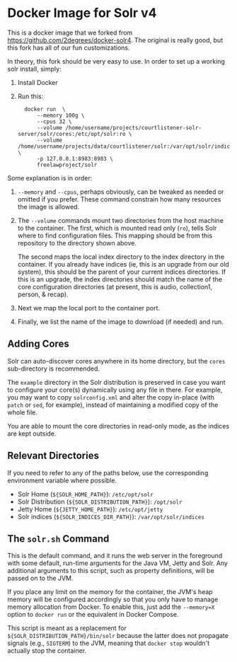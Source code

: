 # Docker Image for Solr v4

This is a docker image that we forked from https://github.com/2degrees/docker-solr4. The original is really good, but this fork has all of our fun customizations. 

In theory, this fork should be very easy to use. In order to set up a working
solr install, simply:

1. Install Docker

1. Run this:

         docker run  \
             --memory 100g \
             --cpus 32 \
             --volume /home/username/projects/courtlistener-solr-server/solr/cores:/etc/opt/solr:ro \
             --volume /home/username/projects/data/courtlistener/solr:/var/opt/solr/indices \
             -p 127.0.0.1:8983:8983 \
             freelawproject/solr 

Some explanation is in order:

1. `--memory` and `--cpus`, perhaps obviously, can be tweaked as needed or 
omitted if you prefer. These command constrain how many resources the image is 
allowed.

1. The `--volume` commands mount two directories from the host machine to the 
container. The first, which is mounted read only (`ro`), tells Solr where to 
find configuration files. This mapping should be from this repository to the 
directory shown above. 

    The second maps the local index directory to the index directory in the 
    container. If you already have indices (ie, this is an upgrade from our old
    system), this should be the parent of your current indices directories. 
    If this is an upgrade, the index directories should match the name of the 
    core configuration directories (at present, this is audio, collection1, 
    person, & recap).

1. Next we map the local port to the container port.

1. Finally, we list the name of the image to download (if needed) and run.


## Adding Cores

Solr can auto-discover cores anywhere in its home directory, but the `cores`
sub-directory is recommended.

The `example` directory in the Solr distribution is preserved in case you want
to configure your core(s) dynamically using any file in there. For example,
you may want to copy `solrconfig.xml` and alter the copy in-place (with `patch`
or `sed`, for example), instead of maintaining a modified copy of the whole
file.

You are able to mount the core directories in read-only mode, as the indices
are kept outside.


## Relevant Directories

If you need to refer to any of the paths below, use the corresponding
environment variable where possible.

- Solr Home (`${SOLR_HOME_PATH}`): `/etc/opt/solr`
- Solr Distribution (`${SOLR_DISTRIBUTION_PATH}`): `/opt/solr`
- Jetty Home (`${JETTY_HOME_PATH}`): `/etc/opt/jetty`
- Solr indices (`${SOLR_INDICES_DIR_PATH}`): `/var/opt/solr/indices`


## The `solr.sh` Command

This is the default command, and it runs the web server in the foreground with
some default, run-time arguments for the Java VM, Jetty and Solr. Any additional
arguments to this script, such as property definitions, will be passed on to
the JVM.

If you place any limit on the memory for the container, the JVM's heap memory
will be configured accordingly so that you only have to manage memory
allocation from Docker. To enable this, just add the `--memory=X` option to
`docker run` or the equivalent in Docker Compose.

This script is meant as a replacement for `${SOLR_DISTRIBUTION_PATH}/bin/solr`
because the latter does not propagate signals (e.g., `SIGTERM`) to the JVM,
meaning that `docker stop` wouldn't actually stop the container.

